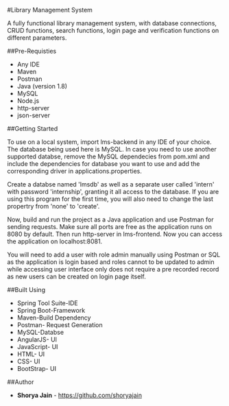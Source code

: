 #Library Management System

A fully functional library management system, with database connections, CRUD functions, search functions, login page and verification functions on different parameters. 

##Pre-Requisties
* Any IDE 
* Maven
* Postman
* Java (version 1.8)
* MySQL
* Node.js
* http-server
* json-server

##Getting Started

To use on a local system, import lms-backend in any IDE of your choice. The database being used here is MySQL. In case you need to use another supported databse, remove the MySQL dependecies from pom.xml and include the dependencies for database you want to use and add the corresponding driver in applications.properties.

Create a databse named 'lmsdb' as well as a separate user called 'intern' with password 'internship', granting it all access to the database. If you are using this program for the first time, you will also need to change the last propertry from 'none' to 'create'. 

Now, build and run the project as a Java application and use Postman for sending requests. Make sure all ports are free as the application runs on 8080 by default. Then run http-server in lms-frontend. Now you can access the application on localhost:8081. 

You will need to add a user with role admin manually using Postman or SQL as the application is login based and roles cannot to be updated to admin while accessing user interface only does not require a pre recorded record as new users can be created on login page itself.  

##Built Using
* Spring Tool Suite-IDE
* Spring Boot-Framework
* Maven-Build Dependency
* Postman- Request Generation
* MySQL-Databse
* AngularJS- UI
* JavaScript- UI 
* HTML- UI
* CSS- UI
* BootStrap- UI

##Author
* **Shorya Jain** - https://github.com/shoryajain 
